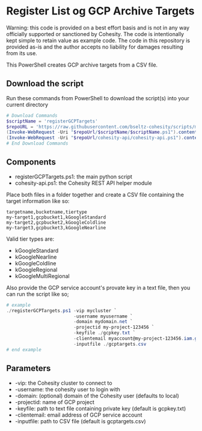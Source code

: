 # Register List og GCP Archive Targets

Warning: this code is provided on a best effort basis and is not in any way officially supported or sanctioned by Cohesity. The code is intentionally kept simple to retain value as example code. The code in this repository is provided as-is and the author accepts no liability for damages resulting from its use.

This PowerShell creates GCP archive targets from a CSV file.

## Download the script

Run these commands from PowerShell to download the script(s) into your current directory

```powershell
# Download Commands
$scriptName = 'registerGCPTargets'
$repoURL = 'https://raw.githubusercontent.com/bseltz-cohesity/scripts/master/powershell'
(Invoke-WebRequest -Uri "$repoUrl/$scriptName/$scriptName.ps1").content | Out-File "$scriptName.ps1"; (Get-Content "$scriptName.ps1") | Set-Content "$scriptName.ps1"
(Invoke-WebRequest -Uri "$repoUrl/cohesity-api/cohesity-api.ps1").content | Out-File cohesity-api.ps1; (Get-Content cohesity-api.ps1) | Set-Content cohesity-api.ps1
# End Download Commands
```

## Components

* registerGCPTargets.ps1: the main python script
* cohesity-api.ps1: the Cohesity REST API helper module

Place both files in a folder together and create a CSV file containing the target information like so:

```text
targetname,bucketname,tiertype
my-target1,gcpbucket1,kGoogleStandard
my-target2,gcpbucket2,kGoogleColdline
my-target3,gcpbucket3,kGoogleNearline
```

Valid tier types are:

* kGoogleStandard
* kGoogleNearline
* kGoogleColdline
* kGoogleRegional
* kGoogleMultiRegional

Also provide the GCP service account's provate key in a text file, then you can run the script like so;

```powershell
# example
./registerGCPTargets.ps1 -vip mycluster `
                         -username myusername `
                         -domain mydomain.net `
                         -projectid my-project-123456 `
                         -keyfile ./gcpkey.txt `
                         -clientemail myaccount@my-project-123456.iam.gserviceaccount.com `
                         -inputfile ./gcptargets.csv
# end example
```

## Parameters

* -vip: the Cohesity cluster to connect to
* -username: the cohesity user to login with
* -domain: (optional) domain of the Cohesity user (defaults to local)
* -projectid: name of GCP project
* -keyfile: path to text file containing private key (default is gcpkey.txt)
* -clientemail: email address of GCP service account
* -inputfile: path to CSV file (default is gcptargets.csv)
